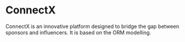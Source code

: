 # ConnectX
ConnectX is an innovative platform designed to bridge the gap between sponsors and influencers. It is based on the ORM modelling.
